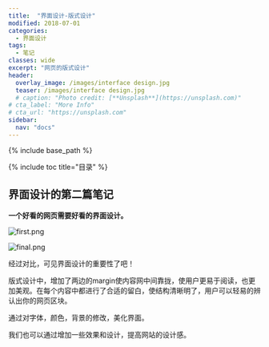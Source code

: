 ```yaml
---
title:  "界面设计-版式设计"
modified: 2018-07-01 
categories: 
  - 界面设计
tags:
  - 笔记
classes: wide
excerpt: "网页的版式设计"
header:
  overlay_image: /images/interface design.jpg
  teaser: /images/interface design.jpg
  # caption: "Photo credit: [**Unsplash**](https://unsplash.com)"
# cta_label: "More Info"
# cta_url: "https://unsplash.com"
sidebar:
  nav: "docs"
---
```


{% include base_path %}

{% include toc title="目录" %}


## 界面设计的第二篇笔记

**一个好看的网页需要好看的界面设计。**

![first.png](https://upload-images.jianshu.io/upload_images/9455364-e4dfde8e0ff7ab7f.png?imageMogr2/auto-orient/strip%7CimageView2/2/w/1240)


![final.png](https://upload-images.jianshu.io/upload_images/9455364-46a8a477b4d7694f.png?imageMogr2/auto-orient/strip%7CimageView2/2/w/1240)

经过对比，可见界面设计的重要性了吧！

版式设计中，增加了两边的margin使内容网中间靠拢，使用户更易于阅读，也更加美观。在每个内容中都进行了合适的留白，使结构清晰明了，用户可以轻易的辨认出你的网页区块。

通过对字体，颜色，背景的修改，美化界面。

我们也可以通过增加一些效果和设计，提高网站的设计感。